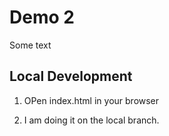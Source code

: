 
# Demo 2



Some text

##   Local Development


1. OPen index.html in your browser


2. I am doing it on the local branch.